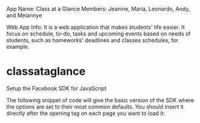 App Name: Class at a Glance
Members: Jeanine, Maria, Leonardo, Andy, and Melannye

Web App Info: It is a web application that makes students' life easier. It focus on schedule, to-do, tasks and upcoming events based on needs of students, such as homeworks' deadlines and classes schedules, for example.




























# classataglance

Setup the Facebook SDK for JavaScript

The following snippet of code will give the basic version of the SDK where the options are set to their most common defaults. 
You should insert it directly after the opening <body> tag on each page you want to load it:

<script>
  window.fbAsyncInit = function() {
    FB.init({
      appId      : '834933146573494',
      xfbml      : true,
      version    : 'v2.3'
    });
  };

  (function(d, s, id){
     var js, fjs = d.getElementsByTagName(s)[0];
     if (d.getElementById(id)) {return;}
     js = d.createElement(s); js.id = id;
     js.src = "//connect.facebook.net/en_US/sdk.js";
     fjs.parentNode.insertBefore(js, fjs);
   }(document, 'script', 'facebook-jssdk'));
</script>
